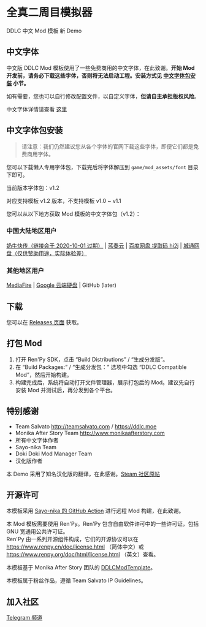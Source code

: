 # 全真二周目模拟器

DDLC 中文 Mod 模板 新 Demo

## 中文字体

中文版 DDLC Mod 模板使用了一些免费商用的中文字体，在此致谢。**开始 Mod 开发前，请务必下载这些字体，否则将无法启动工程。安装方式见 [中文字体包安装](#中文字体包安装) 小节。**

如有需要，您也可以自行修改配置文件，以自定义字体，**但请自主承担版权风险**。

中文字体详情请查看 [这里](./game/mod_assets/font/README.md)

## 中文字体包安装

> 请注意：我们仍然建议您从各个字体的官网下载这些字体，即便它们都是免费商用字体。

您可以下载懒人专用字体包，下载完后将字体解压到 `game/mod_assets/font` 目录下即可。

当前版本字体包：v1.2

对应支持模板 v1.2 版本，不支持模板 v1.0 ~ v1.1

您可以从以下地方获取 Mod 模板的中文字体包（v1.2）：

### 中国大陆地区用户

[奶牛快传（链接会于 2020-10-01 过期）](https://imgradeone.cowtransfer.com/s/3852906fbdf246) | [蓝奏云](https://imgradeone.lanzous.com/iwq7wec3j7a) | [百度网盘 提取码 hi2j](https://pan.baidu.com/s/1WiO1qD8cI8U1YTEVeVrkuQ) | [城通网盘（仅供赞助用途，实际体验差）](http://ct.imgradeone.xyz/file/24390393-452015477)

### 其他地区用户

[MediaFire](http://www.mediafire.com/file/6juwd7h0venrg7f/font%25282%2529.zip/file) | [Google 云端硬盘](https://drive.google.com/file/d/1LClyzgxq-les-N5egLXm1aK7ULATDpex/view?usp=sharing) | GitHub (later)

## 下载

您可以在 [Releases 页面](https://github.com/imgradeone/Real2ndActEmulator/releases) 获取。

## 打包 Mod

1. 打开 Ren'Py SDK，点击 “Build Distributions” / “生成分发版”。
1. 在 “Build Packages:” / “生成分发包：” 选项中勾选 “DDLC Compatible Mod”，然后开始构建。
1. 构建完成后，系统将自动打开文件管理器，展示打包后的 Mod。建议先自行安装 Mod 并测试后，再分发到各个平台。

## 特别感谢

- Team Salvato http://teamsalvato.com / https://ddlc.moe
- Monika After Story Team http://www.monikaafterstory.com
- 所有中文字体作者
- Sayo-nika Team
- Doki Doki Mod Manager Team
- 汉化版作者

本 Demo 采用了知名汉化版的翻译，在此感谢。[Steam 社区原帖](https://steamcommunity.com/sharedfiles/filedetails/?id=1176221672)


## 开源许可

本模板采用 [Sayo-nika 的 GitHub Action](https://github.com/Sayo-nika/quickstart-actions) 进行远程 Mod 构建，在此致谢。

本 Mod 模板需要使用 Ren'Py。Ren'Py 包含自由软件许可中的一些许可证，包括 GNU 宽通用公共许可证。  
Ren'Py 由一系列开源组件构成，它们的开源协议可以在 https://www.renpy.cn/doc/license.html （简体中文）或 https://www.renpy.org/doc/html/license.html （英文）查看。

本模板基于 Monika After Story 团队的 [DDLCModTemplate](https://github.com/Monika-After-Story/DDLCModTemplate)。

本模板属于粉丝作品，遵循 Team Salvato IP Guidelines。

## 加入社区

[Telegram 频道](https://t.me/DDLCModCN)